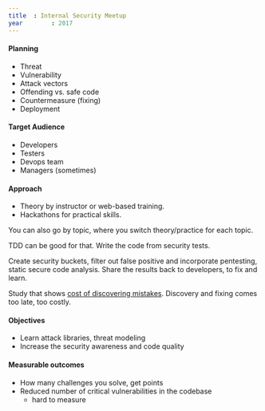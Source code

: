 ```yaml
---
title  : Internal Security Meetup
year		: 2017
---
```


#### Planning

- Threat
- Vulnerability
- Attack vectors
- Offending vs. safe code
- Countermeasure (fixing)
- Deployment

#### Target Audience

- Developers
- Testers
- Devops team
- Managers (sometimes)

#### Approach

- Theory by instructor or web-based training.
- Hackathons for practical skills.

You can also go by topic, where you switch theory/practice for each
topic.

TDD can be good for that. Write the code from security tests.

Create security buckets, filter out false positive and incorporate
pentesting, static secure code analysis. Share the results back to
developers, to fix and learn.

Study that shows
[cost of discovering mistakes](https://espincorp.wordpress.com/tag/sdlc-bugs/).
Discovery and fixing comes too late, too costly.

#### Objectives

- Learn attack libraries, threat modeling
- Increase the security awareness and code quality

#### Measurable outcomes

- How many challenges you solve, get points
- Reduced number of critical vulnerabilities in the codebase
  - hard to measure
